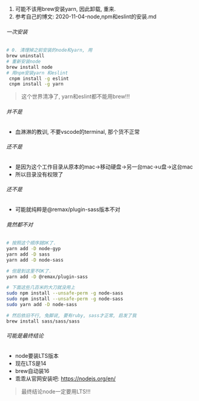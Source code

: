 1. 可能不该用brew安装yarn, 因此卸载, 重来.
2. 参考自己的博文: 2020-11-04-node,npm和eslint的安装.md



###### 一次安装

```sh
# 0. 清理掉之前安装的node和yarn, 用
brew uninstall
# 重新安装node
brew install node
# 用npm安装yarn 和eslint
 cnpm install -g eslint 
 cnpm install -g yarn
```

> 这个世界清净了, yarn和eslint都不能用brew!!!

###### 并不是

- 血淋淋的教训, 不要vscode的terminal, 那个货不正常

###### 还不是

- 是因为这个工作目录从原本的mac->移动硬盘->另一台mac->u盘->这台mac
- 所以目录没有权限了

###### 还不是

- 可能就纯粹是@remax/plugin-sass版本不对

###### 竟然都不对

```sh
# 按照这个顺序就OK了.
yarn add -D node-gyp
yarn add -D sass
yarn add -D node-sass

# 但是到这里不OK了.
yarn add -D @remax/plugin-sass

# 下面这些几百米的大刀就没用上
sudo npm install --unsafe-perm -g node-sass
sudo npm install --unsafe-perm -g node-sass
sudo yarn add -D node-sass

# 然后依旧不行, 兔脚说, 要有ruby, sass才正常, 启发了我
brew install sass/sass/sass
```

###### 可能是最终结论

- node要装LTS版本
- 现在LTS是14
- brew自动装16
- 乖乖从官网安装吧: https://nodejs.org/en/

> 最终结论node一定要用LTS!!!

